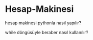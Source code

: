# Hesap-Makinesi
hesap makinesi pythonla nasıl yapılır?

while döngüsüyle beraber nasıl kullanılır? 
